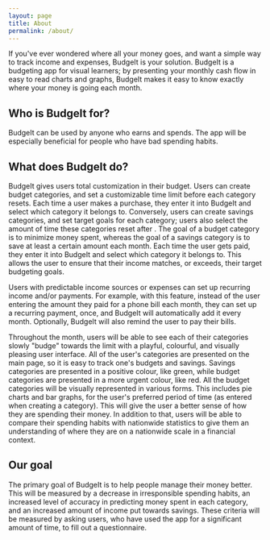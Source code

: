 ```yaml
---
layout: page
title: About
permalink: /about/
---
```


If you've ever wondered where all your money goes, and want a simple way to track income and expenses, BudgeIt is your solution. BudgeIt is a budgeting app for visual learners; by presenting your monthly cash flow in easy to read charts and graphs, BudgeIt makes it easy to know exactly where your money is going each month.

## Who is BudgeIt for? 
BudgeIt can be used by anyone who earns and spends. The app will be especially beneficial for people who have bad spending habits.

## What does BudgeIt do?
BudgeIt gives users total customization in their budget. Users can create budget categories, and set a customizable time limit before each category resets. Each time a user makes a purchase, they enter it into BudgeIt and select which category it belongs to. Conversely, users can create savings categories, and set target goals for each category; users also select the amount of time these categories reset after . The goal of a budget category is to minimize money spent, whereas the goal of a savings category is to save at least a certain amount each month.  Each time the user gets paid, they enter it into BudgeIt and select which category it belongs to. This allows the user to ensure that their income matches, or exceeds, their target budgeting goals.

Users with predictable income sources or expenses can set up recurring income and/or payments. For example, with this feature, instead of the user entering the amount they paid for a phone bill each month, they can set up a recurring payment, once, and BudgeIt will automatically add it every month. Optionally, BudgeIt will also remind the user to pay their bills.

Throughout the month, users will be able to see each of their categories slowly "budge" towards the limit with a playful, colourful, and visually pleasing user interface. All of the user's categories are presented on the main page, so it is easy to track one's budgets and savings. Savings categories are presented in a positive colour, like green, while budget categories are presented in a more urgent colour, like red. All the budget categories will be visually represented in various forms. This includes pie charts and bar graphs, for the user's preferred period of time (as entered when creating a category). This will give the user a better sense of how they are spending their money. In addition to that, users will be able to compare their spending habits with nationwide statistics to give them an understanding of where they are on a nationwide scale in a financial context.

## Our goal
The primary goal of BudgeIt is to help people manage their money better. This will be measured by a decrease in irresponsible spending habits, an increased level of accuracy in predicting money spent in each category, and an increased amount of income put towards savings. These criteria will be measured by asking users, who have used the app for a significant amount of time, to fill out a questionnaire.

